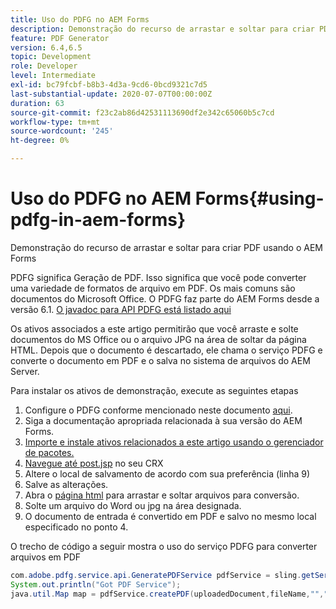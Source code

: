 ```yaml
---
title: Uso do PDFG no AEM Forms
description: Demonstração do recurso de arrastar e soltar para criar PDF usando o AEM Forms
feature: PDF Generator
version: 6.4,6.5
topic: Development
role: Developer
level: Intermediate
exl-id: bc79fcbf-b8b3-4d3a-9cd6-0bcd9321c7d5
last-substantial-update: 2020-07-07T00:00:00Z
duration: 63
source-git-commit: f23c2ab86d42531113690df2e342c65060b5c7cd
workflow-type: tm+mt
source-wordcount: '245'
ht-degree: 0%

---
```


# Uso do PDFG no AEM Forms{#using-pdfg-in-aem-forms}

Demonstração do recurso de arrastar e soltar para criar PDF usando o AEM Forms

PDFG significa Geração de PDF. Isso significa que você pode converter uma variedade de formatos de arquivo em PDF. Os mais comuns são documentos do Microsoft Office. O PDFG faz parte do AEM Forms desde a versão 6.1.
[O javadoc para API PDFG está listado aqui](https://www.adobe.io/experience-manager/reference-materials/6-5/forms/javadocs/index.html?com/adobe/fd/output/api/OutputService.html)

Os ativos associados a este artigo permitirão que você arraste e solte documentos do MS Office ou o arquivo JPG na área de soltar da página HTML. Depois que o documento é descartado, ele chama o serviço PDFG e converte o documento em PDF e o salva no sistema de arquivos do AEM Server.

Para instalar os ativos de demonstração, execute as seguintes etapas

1. Configure o PDFG conforme mencionado neste documento [aqui](https://helpx.adobe.com/experience-manager/6-4/forms/using/install-configure-pdf-generator.html).
1. Siga a documentação apropriada relacionada à sua versão do AEM Forms.
1. [Importe e instale ativos relacionados a este artigo usando o gerenciador de pacotes.](assets/createpdfgdemov2.zip)
1. [Navegue até post.jsp](http://localhost:4502/apps/AemFormsSamples/components/createPDF/POST.jsp) no seu CRX
1. Altere o local de salvamento de acordo com sua preferência (linha 9)
1. Salve as alterações.
1. Abra o [página html](http://localhost:4502/content/DocumentServices/CreatePDFG.html) para arrastar e soltar arquivos para conversão.
1. Solte um arquivo do Word ou jpg na área designada.
1. O documento de entrada é convertido em PDF e salvo no mesmo local especificado no ponto 4.

O trecho de código a seguir mostra o uso do serviço PDFG para converter arquivos em PDF

```java
com.adobe.pdfg.service.api.GeneratePDFService pdfService = sling.getService(com.adobe.pdfg.service.api.GeneratePDFService.class);
System.out.println("Got PDF Service");
java.util.Map map = pdfService.createPDF(uploadedDocument,fileName,"","Standard","No Security", null, null);
```
